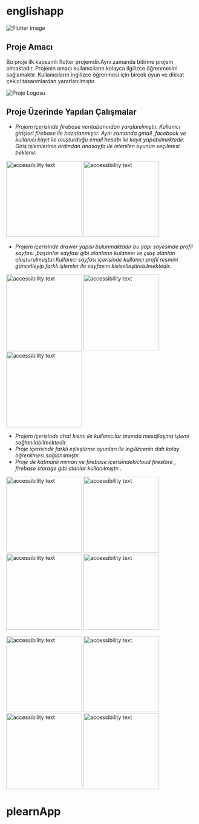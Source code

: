 # englishapp

![Flutter image](https://assets.website-files.com/5e3c45dea042cf97f3689681/5e417cd336a72b06a86c73e7_Flutter-Tutorial-Header%402x.jpg)


## Proje Amacı

Bu proje ilk kapsamlı flutter projemdir.Aynı zamanda bitirme projem olmaktadır. Projenin amacı kullanıcıların kolayca ilgilizce öğrenmesini sağlamaktır.
Kullanıcıların ingilizce öğrenmesi için birçok oyun ve dikkat çekici tasarımlardan yararlanılmıştır. 

![Proje Logosu](https://github.com/ummuhan/plearnApp/blob/master/images/Plearn.jpeg)
## Proje Üzerinde Yapılan Çalışmalar

-  *Projem içerisinde firebase veritabanından yaralanılmıştır. Kullanıcı girişleri firebase ile hazırlanmıştır. Aynı zamanda gmail ,facebook ve kullanıcı kayıt ile oluşturduğu email hesabı ile kayıt yapabilmektedir. Giriş işlemlerinin ardından anasayfa ile istenilen oyunun seçilmesi beklenir.*
<p >
  <img src="https://github.com/ummuhan/plearnApp/blob/master/images/ss/2.jpeg" width="200" alt="accessibility text">
  <img src="https://github.com/ummuhan/plearnApp/blob/master/images/ss/WhatsApp Video 2020-08-31 at 18.38.53.gif" width="200" alt="accessibility text">

</p>

- *Projem içerisinde drawer yapısı bulunmaktadır bu yapı sayesinde profil sayfası ,başarılar sayfası gibi alanların kulanımı ve çıkış alanları oluşturulmuştur.Kullanıcı sayfası içerisinde kullanıcı profil resmini güncelleyip farklı işlemler ile sayfasını kisiselleştirebilmektedir.*
<p >
  <img src="https://github.com/ummuhan/plearnApp/blob/master/images/ss/6.jpeg" width="200" alt="accessibility text">
  <img src="https://github.com/ummuhan/plearnApp/blob/master/images/ss/WhatsApp Image 2020-08-31 at 18.38.51.jpeg" width="200" alt="accessibility text">
  <img src="https://github.com/ummuhan/plearnApp/blob/master/images/ss/14.jpeg" width="200" alt="accessibility text">
</p>


- *Projem içerisinde chat kısmı ile kullanıcılar arsında mesajlaşma işlemi sağlanılabilmektedir.*
- *Proje içerisinde farklı eşleştirme oyunları ile ingilizcenin dah kolay öğrenilmesi sağlanılmıştır.*
- *Proje de katmanlı mimari ve firebase içerisindekicloud firestore , firebase storage gibi alanlar kullanılmıştır..*
<p>
 <img src="https://github.com/ummuhan/plearnApp/blob/master/images/ss/3.jpeg" width="200" alt="accessibility text">
 <img src="https://github.com/ummuhan/plearnApp/blob/master/images/ss/4.jpeg" width="200" alt="accessibility text">
 <img src="https://github.com/ummuhan/plearnApp/blob/master/images/ss/7.jpeg" width="200" alt="accessibility text">
 <img src="https://github.com/ummuhan/plearnApp/blob/master/images/ss/8.jpeg" width="200" alt="accessibility text">
</p>
<p>
 <img src="https://github.com/ummuhan/plearnApp/blob/master/images/ss/9.jpeg" width="200" alt="accessibility text">
 <img src="https://github.com/ummuhan/plearnApp/blob/master/images/ss/10.jpeg" width="200" alt="accessibility text">
 <img src="https://github.com/ummuhan/plearnApp/blob/master/images/ss/11.jpeg" width="200" alt="accessibility text">
 <img src="https://github.com/ummuhan/plearnApp/blob/master/images/ss/12.jpeg" width="200" alt="accessibility text">
</p>






# plearnApp
